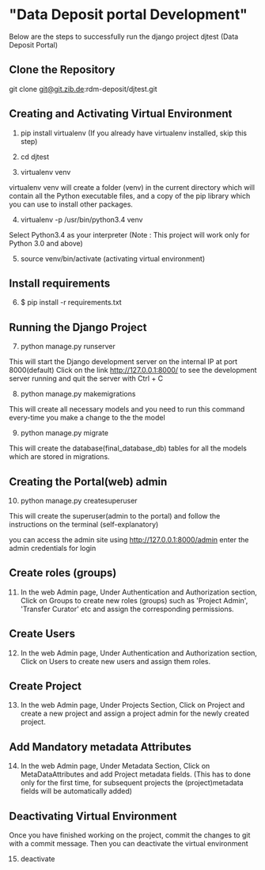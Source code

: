 
# "Data Deposit portal Development"

Below are the steps to successfully run the django project djtest (Data Deposit Portal)

## Clone the Repository

git clone git@git.zib.de:rdm-deposit/djtest.git

## Creating and Activating Virtual Environment

1. pip install virtualenv (If you already have virtualenv installed, skip this step)

2. cd djtest

3. virtualenv venv

virtualenv venv will create a folder (venv) in the current directory which will contain all the Python executable files,
and a copy of the pip library which you can use to install other packages.

4. virtualenv -p /usr/bin/python3.4 venv

Select Python3.4 as your interpreter
(Note : This project will work only for Python 3.0 and above)

5. source venv/bin/activate  (activating virtual environment)

## Install requirements

6. $ pip install -r requirements.txt

## Running the Django Project

7. python manage.py runserver

This will start the Django development server on the internal IP at port 8000(default)
Click on the link  http://127.0.0.1:8000/ to see the development server running and quit the server with Ctrl + C

8. python manage.py makemigrations 

This will create all necessary models and you need to run this command every-time you make a change to the the model
 
9. python manage.py migrate

This will create the database(final_database_db) tables for all the models which are stored in migrations.

   ## Creating the Portal(web) admin

   10. python manage.py createsuperuser

   This will create the superuser(admin to the portal) and follow the instructions on the terminal (self-explanatory)

   you can access the admin site using http://127.0.0.1:8000/admin enter the admin credentials for login

   ## Create roles (groups)

   11. In the web Admin page, Under Authentication and Authorization section, Click on Groups to create new roles (groups) such as 
    'Project Admin', 'Transfer Curator' etc and assign the corresponding permissions.

   ## Create Users

   12. In the web Admin page, Under Authentication and Authorization section, Click on Users to create new users and assign them roles.

   ## Create Project

   13. In the web Admin page, Under Projects Section, Click on Project and create a new project and assign a project admin for the newly created project.
   
   ## Add Mandatory metadata Attributes

   14. In the web Admin page, Under Metadata Section, Click on MetaDataAttributes and add Project metadata fields. 
   (This has to done only for the first time, for subsequent projects the (project)metadata fields will be automatically added)

## Deactivating Virtual Environment

Once you have finished working on the project, commit the changes to git with a commit message. Then you can deactivate the virtual environment

15. deactivate
